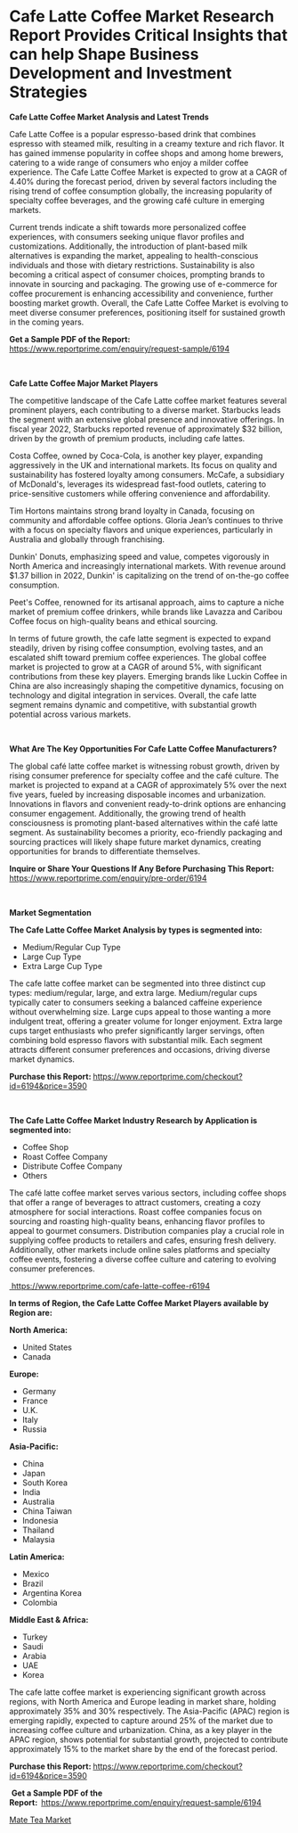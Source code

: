 <p><h1>Cafe Latte Coffee Market Research Report Provides Critical Insights that can help Shape Business Development and Investment Strategies</h1></p><p><strong>Cafe Latte Coffee Market Analysis and Latest Trends</strong></p>
<p><p>Cafe Latte Coffee is a popular espresso-based drink that combines espresso with steamed milk, resulting in a creamy texture and rich flavor. It has gained immense popularity in coffee shops and among home brewers, catering to a wide range of consumers who enjoy a milder coffee experience. The Cafe Latte Coffee Market is expected to grow at a CAGR of 4.40% during the forecast period, driven by several factors including the rising trend of coffee consumption globally, the increasing popularity of specialty coffee beverages, and the growing café culture in emerging markets.</p><p>Current trends indicate a shift towards more personalized coffee experiences, with consumers seeking unique flavor profiles and customizations. Additionally, the introduction of plant-based milk alternatives is expanding the market, appealing to health-conscious individuals and those with dietary restrictions. Sustainability is also becoming a critical aspect of consumer choices, prompting brands to innovate in sourcing and packaging. The growing use of e-commerce for coffee procurement is enhancing accessibility and convenience, further boosting market growth. Overall, the Cafe Latte Coffee Market is evolving to meet diverse consumer preferences, positioning itself for sustained growth in the coming years.</p></p>
<p><strong>Get a Sample PDF of the Report:&nbsp;</strong> <a href="https://www.reportprime.com/enquiry/request-sample/6194?utm_campaign=2953&utm_medium=2&utm_source=Github&utm_content=ia&utm_term=19032025&utm_id=cafe-latte-coffee">https://www.reportprime.com/enquiry/request-sample/6194</a></p>
<p>&nbsp;</p>
<p><strong>Cafe Latte Coffee Major Market Players</strong></p>
<p><p>The competitive landscape of the Cafe Latte coffee market features several prominent players, each contributing to a diverse market. Starbucks leads the segment with an extensive global presence and innovative offerings. In fiscal year 2022, Starbucks reported revenue of approximately $32 billion, driven by the growth of premium products, including cafe lattes. </p><p>Costa Coffee, owned by Coca-Cola, is another key player, expanding aggressively in the UK and international markets. Its focus on quality and sustainability has fostered loyalty among consumers. McCafe, a subsidiary of McDonald's, leverages its widespread fast-food outlets, catering to price-sensitive customers while offering convenience and affordability. </p><p>Tim Hortons maintains strong brand loyalty in Canada, focusing on community and affordable coffee options. Gloria Jean’s continues to thrive with a focus on specialty flavors and unique experiences, particularly in Australia and globally through franchising.</p><p>Dunkin' Donuts, emphasizing speed and value, competes vigorously in North America and increasingly international markets. With revenue around $1.37 billion in 2022, Dunkin' is capitalizing on the trend of on-the-go coffee consumption.</p><p>Peet's Coffee, renowned for its artisanal approach, aims to capture a niche market of premium coffee drinkers, while brands like Lavazza and Caribou Coffee focus on high-quality beans and ethical sourcing.</p><p>In terms of future growth, the cafe latte segment is expected to expand steadily, driven by rising coffee consumption, evolving tastes, and an escalated shift toward premium coffee experiences. The global coffee market is projected to grow at a CAGR of around 5%, with significant contributions from these key players. Emerging brands like Luckin Coffee in China are also increasingly shaping the competitive dynamics, focusing on technology and digital integration in services. Overall, the cafe latte segment remains dynamic and competitive, with substantial growth potential across various markets.</p></p>
<p>&nbsp;</p>
<p><strong>What Are The Key Opportunities For Cafe Latte Coffee Manufacturers?</strong></p>
<p><p>The global café latte coffee market is witnessing robust growth, driven by rising consumer preference for specialty coffee and the café culture. The market is projected to expand at a CAGR of approximately 5% over the next five years, fueled by increasing disposable incomes and urbanization. Innovations in flavors and convenient ready-to-drink options are enhancing consumer engagement. Additionally, the growing trend of health consciousness is promoting plant-based alternatives within the café latte segment. As sustainability becomes a priority, eco-friendly packaging and sourcing practices will likely shape future market dynamics, creating opportunities for brands to differentiate themselves.</p></p>
<p><strong>Inquire or Share Your Questions If Any Before Purchasing This Report:</strong> <a href="https://www.reportprime.com/enquiry/pre-order/6194?utm_campaign=2953&utm_medium=2&utm_source=Github&utm_content=ia&utm_term=19032025&utm_id=cafe-latte-coffee">https://www.reportprime.com/enquiry/pre-order/6194</a></p>
<p>&nbsp;</p>
<p><strong>Market Segmentation</strong></p>
<p><strong>The Cafe Latte Coffee Market Analysis by types is segmented into:</strong></p>
<p><ul><li>Medium/Regular Cup Type</li><li>Large Cup Type</li><li>Extra Large Cup Type</li></ul></p>
<p><p>The cafe latte coffee market can be segmented into three distinct cup types: medium/regular, large, and extra large. Medium/regular cups typically cater to consumers seeking a balanced caffeine experience without overwhelming size. Large cups appeal to those wanting a more indulgent treat, offering a greater volume for longer enjoyment. Extra large cups target enthusiasts who prefer significantly larger servings, often combining bold espresso flavors with substantial milk. Each segment attracts different consumer preferences and occasions, driving diverse market dynamics.</p></p>
<p><strong>Purchase this Report:&nbsp;</strong><a href="https://www.reportprime.com/checkout?id=6194&price=3590&utm_campaign=2953&utm_medium=2&utm_source=Github&utm_content=ia&utm_term=19032025&utm_id=cafe-latte-coffee">https://www.reportprime.com/checkout?id=6194&price=3590</a></p>
<p>&nbsp;</p>
<p><strong>The Cafe Latte Coffee Market Industry Research by Application is segmented into:</strong></p>
<p><ul><li>Coffee Shop</li><li>Roast Coffee Company</li><li>Distribute Coffee Company</li><li>Others</li></ul></p>
<p><p>The café latte coffee market serves various sectors, including coffee shops that offer a range of beverages to attract customers, creating a cozy atmosphere for social interactions. Roast coffee companies focus on sourcing and roasting high-quality beans, enhancing flavor profiles to appeal to gourmet consumers. Distribution companies play a crucial role in supplying coffee products to retailers and cafes, ensuring fresh delivery. Additionally, other markets include online sales platforms and specialty coffee events, fostering a diverse coffee culture and catering to evolving consumer preferences.</p></p>
<p><a href="https://www.reportprime.com/cafe-latte-coffee-r6194?utm_campaign=2953&utm_medium=2&utm_source=Github&utm_content=ia&utm_term=19032025&utm_id=cafe-latte-coffee">&nbsp;https://www.reportprime.com/cafe-latte-coffee-r6194</a></p>
<p><strong>In terms of Region, the Cafe Latte Coffee Market Players available by Region are:</strong></p>
<p>
    <p> <strong> North America: </strong>
        <ul>
            <li>United States</li>
            <li>Canada</li>
        </ul>
        </p> 
    <p> <strong> Europe: </strong>
        <ul>
            <li>Germany</li>
            <li>France</li>
            <li>U.K.</li>
            <li>Italy</li>
            <li>Russia</li>
        </ul>
        </p> 
    <p> <strong> Asia-Pacific: </strong>
        <ul>
            <li>China</li>
            <li>Japan</li>
            <li>South Korea</li>
            <li>India</li>
            <li>Australia</li>
            <li>China Taiwan</li>
            <li>Indonesia</li>
            <li>Thailand</li>
            <li>Malaysia</li>
        </ul>
        </p> 
    <p> <strong> Latin America: </strong>
        <ul>
            <li>Mexico</li>
            <li>Brazil</li>
            <li>Argentina Korea</li>
            <li>Colombia</li>
        </ul>
        </p> 
    <p> <strong> Middle East & Africa: </strong>
        <ul>
            <li>Turkey</li>
            <li>Saudi</li>
            <li>Arabia</li>
            <li>UAE</li>
            <li>Korea</li>
        </ul>
    </p>
    </p>
<p><p>The cafe latte coffee market is experiencing significant growth across regions, with North America and Europe leading in market share, holding approximately 35% and 30% respectively. The Asia-Pacific (APAC) region is emerging rapidly, expected to capture around 25% of the market due to increasing coffee culture and urbanization. China, as a key player in the APAC region, shows potential for substantial growth, projected to contribute approximately 15% to the market share by the end of the forecast period.</p></p>
<p><strong>Purchase this Report: </strong><a href="https://www.reportprime.com/checkout?id=6194&price=3590&utm_campaign=2953&utm_medium=2&utm_source=Github&utm_content=ia&utm_term=19032025&utm_id=cafe-latte-coffee">https://www.reportprime.com/checkout?id=6194&price=3590</a></p>
<p>&nbsp;<strong>Get a Sample PDF of the Report:&nbsp;&nbsp;</strong><a href="https://www.reportprime.com/enquiry/request-sample/6194?utm_campaign=2953&utm_medium=2&utm_source=Github&utm_content=ia&utm_term=19032025&utm_id=cafe-latte-coffee">https://www.reportprime.com/enquiry/request-sample/6194</a></p>
<p><strong></strong></p>
<p><p><a href="https://github.com/danikabiele541/Market-Research-Report-List-1/blob/main/mate-tea-market.md?utm_campaign=2953&utm_medium=2&utm_source=Github&utm_content=ia&utm_term=19032025&utm_id=cafe-latte-coffee">Mate Tea Market</a></p></p>